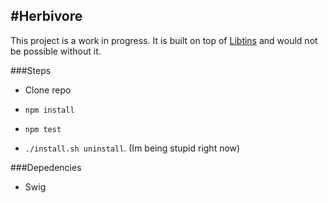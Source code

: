 #Herbivore
---

This project is a work in progress. It is built on top of [Libtins](http://libtins.github.io) and would not be possible without it.

###Steps
 * Clone repo
 
 * `npm install`
 
 * `npm test`
 
 * `./install.sh uninstall`. (Im being stupid right now)



###Depedencies

 * Swig

